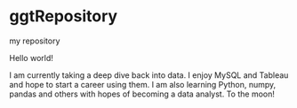 # ggtRepository
my repository

Hello world!

I am currently taking a deep dive back into data.  I enjoy MySQL and Tableau and hope to start a career using them.  I am also learning Python, numpy, pandas and others with hopes of becoming a data analyst.  To the moon!

